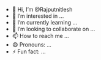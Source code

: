 - 👋 Hi, I’m @Rajputnitlesh
- 👀 I’m interested in ...
- 🌱 I’m currently learning ...
- 💞️ I’m looking to collaborate on ...
- 📫 How to reach me ...
- 😄 Pronouns: ...
- ⚡ Fun fact: ...

<!---
Rajputnitlesh/Rajputnitlesh is a ✨ special ✨ repository because its `README.md` (this file) appears on your GitHub profile.
You can click the Preview link to take a look at your changes.
--->
